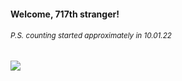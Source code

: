 #### Welcome, 717th stranger!

###### <sup>P.S. counting started approximately in 10.01.22</sup>

<img src="https://kraftwerk28.pp.ua/vcnt.png"></img>
